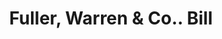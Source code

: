 ---
doi: 10.7916/D8RV20ZS
date_other: '1800'
date_other_textual: 1800-1899
form: printed ephemera
genre:
- Invoices
name:
- Fuller, Warren & Co.
object_in_context_url: https://biggert.cul.columbia.edu/items/view/ave_biggert_01927
subject_hierarchical_geographic:
- Troy, New York, United States
subject_name:
- Fuller, Warren & Co.
title: Fuller, Warren & Co.. Bill
sort_title: Fuller, Warren & Co.. Bill
call_number: ave_biggert_01927
coordinates:
- 42.73166666666667,-73.69250000000001
pid: ave_biggert_01927
identifiers: ave_biggert_01927
permalink: /biggert/ave_biggert_01927/
layout: iiif-image-page
---